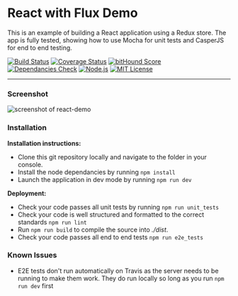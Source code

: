 React with Flux Demo
==================
This is an example of building a React application using a Redux store. The app is fully tested, showing how to use Mocha for unit tests and CasperJS for end to end testing.

[![Build Status](https://travis-ci.org/markwylde/react-demo.svg?branch=master)](https://travis-ci.org/markwylde/react-demo)
[![Coverage Status](https://coveralls.io/repos/markwylde/react-demo/badge.svg?branch=master&service=github)](https://coveralls.io/github/markwylde/react-demo?branch=master)
[![bitHound Score](https://www.bithound.io/github/markwylde/react-demo/badges/score.svg)](https://www.bithound.io/github/markwylde/react-demo)
[![Dependancies Check](https://david-dm.org/markwylde/react-demo.svg)](https://david-dm.org/markwylde/react-demo)
[![Node.js](https://img.shields.io/badge/node.js--lightgrey.svg)](https://nodejs.org/)
[![MIT License](http://imgh.us/license-mit.svg)](https://opensource.org/licenses/MIT)

-------------

### Screenshot
![screenshot of react-demo](http://i.imgur.com/U4WJsRW.png)

### <i class="icon-file"></i> Installation

**Installation instructions:**
- Clone this git repository locally and navigate to the folder in your console.
- Install the node dependancies by running `npm install`
- Launch the application in dev mode by running `npm run dev`

**Deployment:**
- Check your code passes all unit tests by running `npm run unit_tests`
- Check your code is well structured and formatted to the correct standards `npm run lint`
- Run `npm run build` to compile the source into *./dist*.
- Check your code passes all end to end tests `npm run e2e_tests`

### Known Issues

- E2E tests don't run automatically on Travis as the server needs to be running to make them work. They do run locally so long as you run `npm run dev` first
